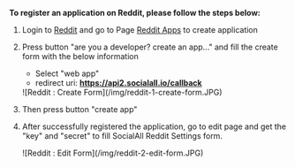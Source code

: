 __To register an application on Reddit, please follow the steps below:__

1. Login to [Reddit](https://www.reddit.com/) and go to Page [Reddit Apps](https://www.reddit.com/prefs/apps/) to create application

2. Press button "are you a developer? create an app..." and fill the create form with the below information
    * Select "web app"
    * redirect uri: __https://api2.socialall.io/callback__
    
    <div class="soclall-br"></div>
    ![Reddit : Create Form](/img/reddit-1-create-form.JPG)
    <div class="soclall-br"></div>
    
3. Then press button "create app"
4. After successfully registered the application, go to edit page and get the "key" and "secret" to fill SocialAll Reddit Settings form.
    <div class="soclall-br"></div>
    ![Reddit : Edit Form](/img/reddit-2-edit-form.JPG)
    <div class="soclall-br"></div>